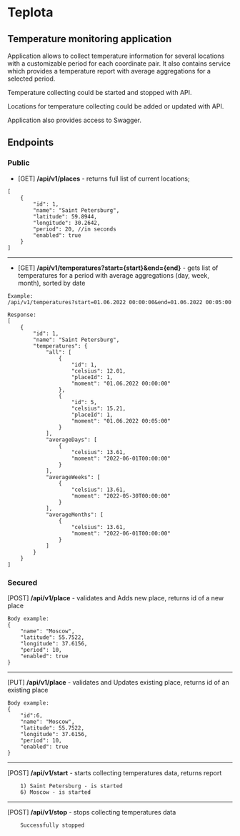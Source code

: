 # Teplota

## Temperature monitoring application
Application allows to collect temperature information for several locations 
with a customizable period for each coordinate pair. 
It also contains service which provides a temperature report with average aggregations for a selected period.

Temperature collecting could be started and stopped with API.

Locations for temperature collecting could be added or updated with API. 

Application also provides access to Swagger.

## Endpoints
### Public
* [GET] <b>/api/v1/places</b> - 
returns full list of current locations;
```
[
    {
        "id": 1,
        "name": "Saint Petersburg",
        "latitude": 59.8944,
        "longitude": 30.2642,
        "period": 20, //in seconds
        "enabled": true
    }
]
```
---
* [GET]
  <b>/api/v1/temperatures?start={start}&end={end}</b> - 
gets list of temperatures for a period with average aggregations (day, week, month), sorted by date
```
Example:
/api/v1/temperatures?start=01.06.2022 00:00:00&end=01.06.2022 00:05:00

Response:
[
    {
        "id": 1,
        "name": "Saint Petersburg",
        "temperatures": {
            "all": [
                {
                    "id": 1,
                    "celsius": 12.01,
                    "placeId": 1,
                    "moment": "01.06.2022 00:00:00"
                },
                {
                    "id": 5,
                    "celsius": 15.21,
                    "placeId": 1,
                    "moment": "01.06.2022 00:05:00"
                }
            ],
            "averageDays": [
                {
                    "celsius": 13.61,
                    "moment": "2022-06-01T00:00:00"
                }
            ],
            "averageWeeks": [
                {
                    "celsius": 13.61,
                    "moment": "2022-05-30T00:00:00"
                }
            ],
            "averageMonths": [
                {
                    "celsius": 13.61,
                    "moment": "2022-06-01T00:00:00"
                }
            ]
        }
    }
]
```

### Secured
[POST] <b>/api/v1/place</b> - validates and Adds new place, returns id of a new place
```
Body example:
{
    "name": "Moscow",
    "latitude": 55.7522, 
    "longitude": 37.6156,
    "period": 10,
    "enabled": true
}
```
---
[PUT] <b>/api/v1/place</b> - validates and Updates existing place, returns id of an existing place
```
Body example:
{
    "id":6,
    "name": "Moscow",
    "latitude": 55.7522, 
    "longitude": 37.6156,
    "period": 10,
    "enabled": true
}
```
---
[POST] <b>/api/v1/start</b> - starts collecting temperatures data, returns report
```
    1) Saint Petersburg - is started
    6) Moscow - is started
```
---
[POST] <b>/api/v1/stop</b> - stops collecting temperatures data

```
    Successfully stopped
```